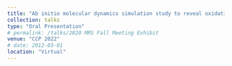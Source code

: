 ```yaml
---
title: "Ab initio molecular dynamics simulation study to reveal oxidation mechanism of ZrS2"
collection: talks
type: "Oral Presentation"
# permalink: /talks/2020 MRS Fall Meeting Exhibit
venue: "CCP 2022"
# date: 2012-03-01
location: "Virtual"
---
```

